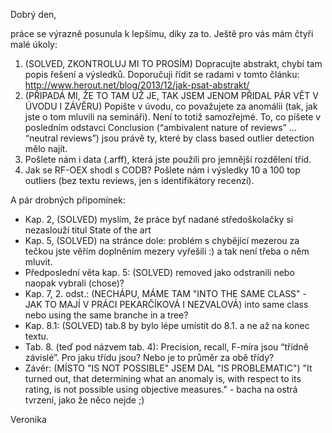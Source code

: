 Dobrý den,

práce se výrazně posunula k lepšímu, díky za to. Ještě pro vás mám čtyři malé úkoly:

1. (SOLVED, ZKONTROLUJ MI TO PROSÍM) Dopracujte abstrakt, chybí tam popis řešení a výsledků. Doporučuji řídit se radami v tomto článku: http://www.herout.net/blog/2013/12/jak-psat-abstrakt/
2. (PŘIPADÁ MI, ŽE TO TAM UŽ JE, TAK JSEM JENOM PŘIDAL PÁR VĚT V ÚVODU I ZÁVĚRU) Popište v úvodu, co považujete za anomálii (tak, jak jste o tom mluvili na semináři). Není to totiž samozřejmé. To, co píšete v posledním odstavci Conclusion (“ambivalent nature of reviews” ... “neutral reviews”) jsou právě ty, které by class based outlier detection mělo najít. 
3. Pošlete nám i data (.arff), která jste použili pro jemnější rozdělení tříd. 
4. Jak se RF-OEX shodl s CODB? Pošlete nám i výsledky 10 a 100 top outliers (bez textu reviews, jen s identifikátory recenzí).

A pár drobných připomínek:
- Kap. 2, (SOLVED) myslím, že práce byť nadané středoškolačky si nezaslouží titul State of the art
- Kap. 5, (SOLVED) na stránce dole: problém s chybějící mezerou za tečkou jste věřím doplněním mezery vyřešili :) a tak není třeba o něm mluvit. 
- Předposlední věta kap. 5: (SOLVED) removed jako odstranili nebo naopak vybrali (chose)? 
- Kap. 7, 2. odst.: (NECHÁPU, MÁME TAM "INTO THE SAME CLASS" - JAK TO MAJÍ V PRÁCI PEKARČÍKOVÁ I NEZVALOVÁ) into same class nebo using the same branche in a tree? 
- Kap. 8.1: (SOLVED) tab.8 by bylo lépe umístit do 8.1. a ne až na konec textu. 
- Tab. 8. (teď pod názvem tab. 4): Precision, recall, F-míra jsou “třídně závislé”. Pro jaku třídu jsou? Nebo je to průměr za obě třídy? 
- Závěr: (MÍSTO "IS NOT POSSIBLE" JSEM DAL "IS PROBLEMATIC") "It turned out, that determining what an anomaly is, with respect to its rating, is not possible using objective measures." - bacha na ostrá tvrzení, jako že něco nejde ;)

Veronika
